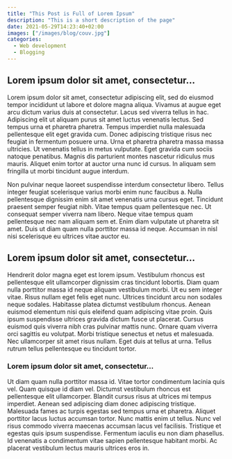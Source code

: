 ```yaml
---
title: "This Post is Full of Lorem Ipsum"
description: "This is a short description of the page"
date: 2021-05-29T14:23:40+02:00
images: ["/images/blog/couv.jpg"]
categories:
  - Web development
  - Blogging
---
```

## Lorem ipsum dolor sit amet, consectetur...

Lorem ipsum dolor sit amet, consectetur adipiscing elit, sed do eiusmod tempor incididunt ut labore et dolore magna aliqua. Vivamus at augue eget arcu dictum varius duis at consectetur. Lacus sed viverra tellus in hac. Adipiscing elit ut aliquam purus sit amet luctus venenatis lectus. Sed tempus urna et pharetra pharetra. Tempus imperdiet nulla malesuada pellentesque elit eget gravida cum. Donec adipiscing tristique risus nec feugiat in fermentum posuere urna. Urna et pharetra pharetra massa massa ultricies. Ut venenatis tellus in metus vulputate. Eget gravida cum sociis natoque penatibus. Magnis dis parturient montes nascetur ridiculus mus mauris. Aliquet enim tortor at auctor urna nunc id cursus. In aliquam sem fringilla ut morbi tincidunt augue interdum.  


Non pulvinar neque laoreet suspendisse interdum consectetur libero. Tellus integer feugiat scelerisque varius morbi enim nunc faucibus a. Nulla pellentesque dignissim enim sit amet venenatis urna cursus eget. Tincidunt praesent semper feugiat nibh. Vitae tempus quam pellentesque nec. Ut consequat semper viverra nam libero. Neque vitae tempus quam pellentesque nec nam aliquam sem et. Enim diam vulputate ut pharetra sit amet. Duis ut diam quam nulla porttitor massa id neque. Accumsan in nisl nisi scelerisque eu ultrices vitae auctor eu.

## Lorem ipsum dolor sit amet, consectetur...


Hendrerit dolor magna eget est lorem ipsum. Vestibulum rhoncus est pellentesque elit ullamcorper dignissim cras tincidunt lobortis. Diam quam nulla porttitor massa id neque aliquam vestibulum morbi. Ut eu sem integer vitae. Risus nullam eget felis eget nunc. Ultrices tincidunt arcu non sodales neque sodales. Habitasse platea dictumst vestibulum rhoncus. Aenean euismod elementum nisi quis eleifend quam adipiscing vitae proin. Quis ipsum suspendisse ultrices gravida dictum fusce ut placerat. Cursus euismod quis viverra nibh cras pulvinar mattis nunc. Ornare quam viverra orci sagittis eu volutpat. Morbi tristique senectus et netus et malesuada. Nec ullamcorper sit amet risus nullam. Eget duis at tellus at urna. Tellus rutrum tellus pellentesque eu tincidunt tortor.

### Lorem ipsum dolor sit amet, consectetur...


Ut diam quam nulla porttitor massa id. Vitae tortor condimentum lacinia quis vel. Quam quisque id diam vel. Dictumst vestibulum rhoncus est pellentesque elit ullamcorper. Blandit cursus risus at ultrices mi tempus imperdiet. Aenean sed adipiscing diam donec adipiscing tristique. Malesuada fames ac turpis egestas sed tempus urna et pharetra. Aliquet porttitor lacus luctus accumsan tortor. Nunc mattis enim ut tellus. Nunc vel risus commodo viverra maecenas accumsan lacus vel facilisis. Tristique et egestas quis ipsum suspendisse. Fermentum iaculis eu non diam phasellus. Id venenatis a condimentum vitae sapien pellentesque habitant morbi. Ac placerat vestibulum lectus mauris ultrices eros in.